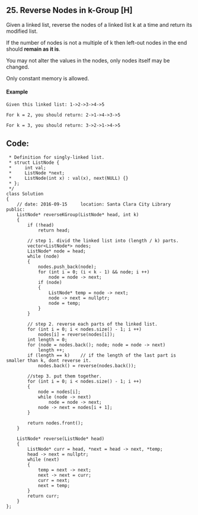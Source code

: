 ## 25. Reverse Nodes in k-Group [H]
Given a linked list, reverse the nodes of a linked list k at a time and return its modified list.   

If the number of nodes is not a multiple of k then left-out nodes in the end should **remain as it is**.   

You may not alter the values in the nodes, only nodes itself may be changed.   

Only constant memory is allowed.   

#### Example
```
Given this linked list: 1->2->3->4->5

For k = 2, you should return: 2->1->4->3->5

For k = 3, you should return: 3->2->1->4->5
```

## Code:
```c++/**
 * Definition for singly-linked list.
 * struct ListNode {
 *     int val;
 *     ListNode *next;
 *     ListNode(int x) : val(x), next(NULL) {}
 * };
 */
class Solution 
{
    // date: 2016-09-15     location: Santa Clara City Library
public:
    ListNode* reverseKGroup(ListNode* head, int k) 
    {
        if (!head)  
            return head;
            
        // step 1. divid the linked list into (length / k) parts.
        vector<ListNode*> nodes;
        ListNode* node = head;
        while (node)
        {
            nodes.push_back(node);
            for (int i = 0; (i < k - 1) && node; i ++)
                node = node -> next;
            if (node)
            {
                ListNode* temp = node -> next;
                node -> next = nullptr;
                node = temp;
            }
        }
        
        // step 2. reverse each parts of the linked list.
        for (int i = 0; i < nodes.size() - 1; i ++)
            nodes[i] = reverse(nodes[i]);
        int length = 0;
        for (node = nodes.back(); node; node = node -> next)
            length ++;
        if (length == k)    // if the length of the last part is smaller than k, dont reverse it.
            nodes.back() = reverse(nodes.back());

        //step 3. put them together.
        for (int i = 0; i < nodes.size() - 1; i ++)
        {
            node = nodes[i];
            while (node -> next)
                node = node -> next;
            node -> next = nodes[i + 1];
        }

        return nodes.front();
    }
    
    ListNode* reverse(ListNode* head)
    {
        ListNode* curr = head, *next = head -> next, *temp;
        head -> next = nullptr;
        while (next)
        {
            temp = next -> next;
            next -> next = curr;
            curr = next;
            next = temp;
        }
        return curr;
    }
};
```
